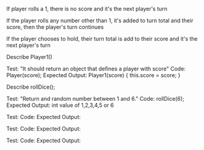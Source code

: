 If player rolls a 1, there is no score and it's the next player's turn

If the player rolls any number other than 1, it's added to turn total and their score, then the player's turn continues

If the player chooses to hold, their turn total is add to their score and it's the next player's turn

Describe Player1()

Test: "It should return an object that defines a player with score"
Code: Player(score);
Expected Output: 
Player1(score) {
  this.score = score;
}


Describe rollDice();

Test: "Return and random number between 1 and 6."
Code: rollDice(6);
Expected Output: int value of 1,2,3,4,5 or 6

Test:
Code:
Expected Output: 

Test:
Code:
Expected Output: 

Test:
Code:
Expected Output: 